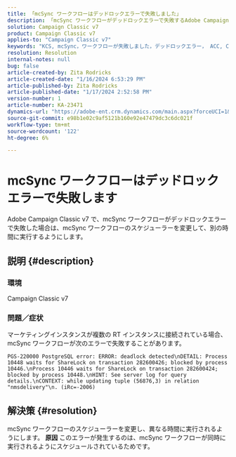 ```yaml
---
title: 「mcSync ワークフローはデッドロックエラーで失敗しました」
description: 「mcSync ワークフローがデッドロックエラーで失敗するAdobe Campaign Classicの問題を修正する方法を説明します。 mcSynch ワークフローでスケジューラーを変更します。」
solution: Campaign Classic v7
product: Campaign Classic v7
applies-to: "Campaign Classic v7"
keywords: "KCS, mcSync，ワークフローが失敗しました，デッドロックエラー， ACC, Campaign"
resolution: Resolution
internal-notes: null
bug: false
article-created-by: Zita Rodricks
article-created-date: "1/16/2024 6:53:29 PM"
article-published-by: Zita Rodricks
article-published-date: "1/17/2024 2:52:58 PM"
version-number: 1
article-number: KA-23471
dynamics-url: "https://adobe-ent.crm.dynamics.com/main.aspx?forceUCI=1&pagetype=entityrecord&etn=knowledgearticle&id=4133b986-a0b4-ee11-a569-6045bd006239"
source-git-commit: e98b1e02c9af5121b160e92e47479dc3c6dc021f
workflow-type: tm+mt
source-wordcount: '122'
ht-degree: 6%

---
```


# mcSync ワークフローはデッドロックエラーで失敗します


Adobe Campaign Classic v7 で、mcSync ワークフローがデッドロックエラーで失敗した場合は、mcSync ワークフローのスケジューラーを変更して、別の時間に実行するようにします。

## 説明 {#description}


### <b>環境</b>

Campaign Classic v7



### <b>問題／症状</b>

マーケティングインスタンスが複数の RT インスタンスに接続されている場合、mcSync ワークフローが次のエラーで失敗することがあります。

`PGS-220000 PostgreSQL error: ERROR: deadlock detected\nDETAIL: Process 10448 waits for ShareLock on transaction 282600426; blocked by process 10446.\nProcess 10446 waits for ShareLock on transaction 282600424; blocked by process 10448.\nHINT: See server log for query details.\nCONTEXT: while updating tuple (56876,3) in relation "nmsdelivery"\n. (iRc=-2006)`


## 解決策 {#resolution}


mcSync ワークフローのスケジューラーを変更し、異なる時間に実行されるようにします。
<b>原因</b>
このエラーが発生するのは、mcSync ワークフローが同時に実行されるようにスケジュールされているためです。
